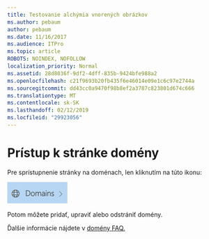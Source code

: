 ```yaml
---
title: Testovanie alchýmia vnorených obrázkov
ms.author: pebaum
author: pebaum
ms.date: 11/16/2017
ms.audience: ITPro
ms.topic: article
ROBOTS: NOINDEX, NOFOLLOW
localization_priority: Normal
ms.assetid: 28d8036f-9df2-4dff-835b-9424bfe988a2
ms.openlocfilehash: c21f9693b20fb435f6e46014e09e1c6c97e2744a
ms.sourcegitcommit: dd43cc0a9470f98b8ef2a3787c823801d674c666
ms.translationtype: MT
ms.contentlocale: sk-SK
ms.lasthandoff: 02/12/2019
ms.locfileid: "29923056"
---
```

# <a name="access-the-domains-page"></a>Prístup k stránke domény

Pre sprístupnenie stránky na doménach, len kliknutím na túto ikonu:
  
![domén ikonu](media/e8377292-1d1f-4b45-a91d-05eb2914519c.png)
  
Potom môžete pridať, upraviť alebo odstrániť domény.
  
Ďalšie informácie nájdete v [domény FAQ.](https://support.office.com/article/1272bad0-4bd4-4796-8005-67d6fb3afc5a.aspx)
  

